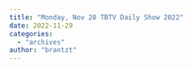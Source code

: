 ```yaml
---
title: "Monday, Nov 28 TBTV Daily Show 2022"
date: 2022-11-29
categories: 
  - "archives"
author: "brantzt"
---
```



